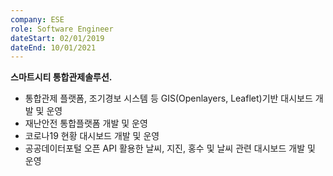 ```yaml
---
company: ESE
role: Software Engineer
dateStart: 02/01/2019
dateEnd: 10/01/2021
---
```

**스마트시티 통합관제솔루션.**

- 통합관제 플랫폼, 조기경보 시스템 등 GIS(Openlayers, Leaflet)기반 대시보드 개발 및 운영
- 재난안전 통합플랫폼 개발 및 운영
- 코로나19 현황 대시보드 개발 및 운영
- 공공데이터포털 오픈 API 활용한 날씨, 지진, 홍수 및 날씨 관련 대시보드 개발 및 운영